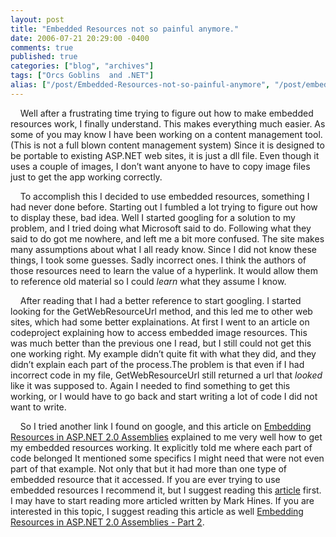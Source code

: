 ```yaml
---
layout: post
title: "Embedded Resources not so painful anymore."
date: 2006-07-21 20:29:00 -0400
comments: true
published: true
categories: ["blog", "archives"]
tags: ["Orcs Goblins  and .NET"]
alias: ["/post/Embedded-Resources-not-so-painful-anymore", "/post/embedded-resources-not-so-painful-anymore"]
---
```

<!-- more -->

<p>&nbsp;&nbsp;&nbsp; Well after a frustrating time trying to figure out how to make embedded resources work, I finally understand. This makes everything much easier. As some of you may know I have been working on a content management tool. (This is not a full blown content management system) Since it is designed to be portable to existing ASP.NET web sites, it is just a dll file. Even though it uses a couple of images, I don&rsquo;t want anyone to have to copy image files just to get the app working correctly.</p>
<p>&nbsp;&nbsp;&nbsp; To accomplish this I decided to use embedded resources, something I had never done before. Starting out I fumbled a lot trying to figure out how to display these, bad idea. Well I started googling for a solution to my problem, and I tried doing what Microsoft said to do. Following what they said to do got me nowhere, and left me a bit more confused. The site makes many assumptions about what I all ready know. Since I did not know these things, I took some guesses. Sadly incorrect ones. I think the authors of those resources need to learn the value of a hyperlink. It would allow them to reference old material so I could <em>learn</em> what they assume I know.</p>
<p>&nbsp;&nbsp;&nbsp; After reading that I had a better reference to start googling. I started looking for the GetWebResourceUrl method, and this led me to other web sites, which had some better explainations. At first I went to an article on codeproject explaining how to access embedded image resources. This was much better than the previous one I read, but I still could not get this one working right. My example didn&rsquo;t quite fit with what they did, and they didn&rsquo;t explain each part of the process.The problem is that even&nbsp;if I had incorrect code in my file, GetWebResourceUrl still returned a url that <em>looked</em> like it was supposed to. Again I needed to find something to get this working, or I would have to go back and start writing a lot of code I did not want to write.</p>
<p>&nbsp;&nbsp;&nbsp; So I tried another link I found on google, and this article on <a href="http://aspalliance.com/726">Embedding Resources in ASP.NET 2.0 Assemblies</a> explained to me&nbsp;very well how to get my embedded resources working. It explicitly told me where each part of code belonged It mentioned some specifics I might need that were not even part of that example. Not only that but it had more than one type of embedded resource that it accessed. If you are ever trying to use embedded resources I recommend it, but I suggest reading this <a href="http://aspalliance.com/726">article</a>&nbsp;first. I may have to start reading more articled written by Mark Hines. If you are interested in this topic,&nbsp;I suggest reading this article&nbsp;as well&nbsp;<a href="http://aspalliance.com/850">Embedding Resources in ASP.NET 2.0 Assemblies - Part 2</a>.</p>
